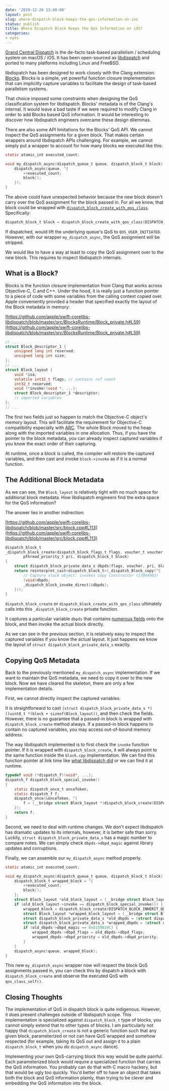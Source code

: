 ```yaml
---
date: '2019-12-26 13:48:00'
layout: post
slug: where-dispatch-block-keeps-the-qos-information-on-ios
status: publish
title: Where Dispatch Block Keeps the QoS Information on iOS?
categories:
- eyes
---
```

[Grand Central Dispatch](https://developer.apple.com/documentation/dispatch) is the de-facto task-based parallelism / scheduling system on macOS / iOS. It has been open-sourced as [libdispatch](https://github.com/apple/swift-corelibs-libdispatch) and ported to many platforms including Linux and FreeBSD.

libdispatch has been designed to work closely with the Clang extension: [Blocks](https://clang.llvm.org/docs/BlockLanguageSpec.html). Blocks is a simple, yet powerful function closure implementation that can implicitly capture variables to facilitate the design of task-based parallelism systems.

That choice imposed some constraints when designing the QoS classification system for libdispatch. Blocks' metadata is of the Clang's internal. It would leave a bad taste if we were required to modify Clang in order to add Blocks based QoS information. It would be interesting to discover how libdispatch engineers overcame these design dilemmas.

There are also some API limitations for the Blocks' QoS API. We cannot inspect the QoS assignments for a given block. That makes certain wrappers around libdispatch APIs challenging. For example, we cannot simply put a wrapper to account for how many blocks we executed like this:
```c
static atomic_int executed_count;

void my_dispatch_async(dispatch_queue_t queue, dispatch_block_t block) {
    dispatch_async(queue, ^{
        ++executed_count;
        block();
    });
}
```

The above could have unexpected behavior because the new block doesn't carry over the QoS assignment for the block passed in. For all we know, that block could be wrapped with [`dispatch_block_create_with_qos_class`](https://developer.apple.com/documentation/dispatch/1431068-dispatch_block_create_with_qos_c). Specifically:
```c
dispatch_block_t block = dispatch_block_create_with_qos_class(DISPATCH_BLOCK_ENFORCE_QOS_CLASS, QOS_USER_INITIATED, 0, old_block);
```

If dispatched, would lift the underlying queue's QoS to `QOS_USER_INITIATED`. However, with our wrapper `my_dispatch_async`, the QoS assignment will be stripped.

We would like to have a way at least to copy the QoS assignment over to the new block. This requires to inspect libdispatch internals.

## What is a Block?

Blocks is the function closure implementation from Clang that works across Objective-C, C and C++. Under the hood, it is really just a function pointer to a piece of code with some variables from the calling context copied over. Apple conveniently provided a header that specified exactly the layout of the Block metadata in memory:

[https://github.com/apple/swift-corelibs-libdispatch/blob/master/src/BlocksRuntime/Block_private.h#L59](https://github.com/apple/swift-corelibs-libdispatch/blob/master/src/BlocksRuntime/Block_private.h#L59)
```c
// ...
struct Block_descriptor_1 {
    unsigned long int reserved;
    unsigned long int size;
};
// ...
struct Block_layout {
    void *isa;
    volatile int32_t flags; // contains ref count
    int32_t reserved; 
    void (*invoke)(void *, ...);
    struct Block_descriptor_1 *descriptor;
    // imported variables
};
// ...
```

The first two fields just so happen to match the Objective-C object's memory layout. This will facilitate the requirement for Objective-C compatibility especially with [ARC](http://clang.llvm.org/docs/AutomaticReferenceCounting.html). The whole Block moved to the heap along with the imported variables in one allocation. Thus, if you have the pointer to the block metadata, you can already inspect captured variables if you know the exact order of their capturing.

At runtime, once a block is called, the compiler will restore the captured variables, and then cast and invoke `block->invoke` as if it is a normal function.

## The Additional Block Metadata

As we can see, the `Block_layout` is relatively tight with no much space for additional block metadata. How libdispatch engineers find the extra space for the QoS information?

The answer lies in another indirection:

[https://github.com/apple/swift-corelibs-libdispatch/blob/master/src/block.cpp#L113](https://github.com/apple/swift-corelibs-libdispatch/blob/master/src/block.cpp#L113)
```c
dispatch_block_t
_dispatch_block_create(dispatch_block_flags_t flags, voucher_t voucher,
		pthread_priority_t pri, dispatch_block_t block)
{
	struct dispatch_block_private_data_s dbpds(flags, voucher, pri, block);
	return reinterpret_cast<dispatch_block_t>(_dispatch_Block_copy(^{
		// Capture stack object: invokes copy constructor (17094902)
		(void)dbpds;
		_dispatch_block_invoke_direct(&dbpds);
	}));
}
```

`dispatch_block_create` or `dispatch_block_create_with_qos_class` ultimately calls into this `_dispatch_block_create` private function.

It captures a particular variable `dbpds` that contains [numerous fields](https://github.com/apple/swift-corelibs-libdispatch/blob/4659503fee11a3c0cad79a771de53dbde0ca92cc/src/queue_internal.h#L1189) onto the block, and then invoke the actual block directly.

As we can see in the previous section, it is relatively easy to inspect the captured variables if you know the actual layout. It just happens we know the layout of `struct dispatch_block_private_data_s` exactly.

## Copying QoS Metadata

Back to the previously mentioned `my_dispatch_async` implementation. If we want to maintain the QoS metadata, we need to copy it over to the new block. Now we have cleared the skeleton, there are only a few implementation details.

First, we cannot directly inspect the captured variables.

It is straightforward to cast `(struct dispatch_block_private_data_s *)((uint8_t *)block + sizeof(Block_layout))`, and then check the fields. However, there is no guarantee that a passed-in block is wrapped with `dispatch_block_create` method always. If a passed-in block happens to contain no captured variables, you may access out-of-bound memory address.

The way libdispatch implemented is to first check the `invoke` function pointer. If it is wrapped with `dispatch_block_create`, it will always point to the same function inside the `block.cpp` implementation. We can find this function pointer at link time like [what libdispatch did](https://github.com/apple/swift-corelibs-libdispatch/blob/master/src/block.cpp#L121) or we can find it at runtime.
```c
typedef void (*dispatch_f)(void*, ...);
dispatch_f dispatch_block_special_invoke()
{
    static dispatch_once_t onceToken;
    static dispatch_f f;
    dispatch_once(&onceToken, ^{
        f = (__bridge struct Block_layout *)dispatch_block_create(DISPATCH_BLOCK_INHERIT_QOS_CLASS, ^{})->invoke;
    });
    return f;
}
```

Second, we need to deal with runtime changes. We don't expect libdispatch has dramatic updates to its internals, however, it is better safe than sorry. Luckily, `struct dispatch_block_private_data_s` has a magic number to compare notes. We can simply check `dbpds->dbpd_magic` against library updates and corruptions.

Finally, we can assemble our `my_dispatch_async` method properly.
```c
static atomic_int executed_count;

void my_dispatch_async(dispatch_queue_t queue, dispatch_block_t block) {
    dispatch_block_t wrapped_block = ^{
        ++executed_count;
        block();
    };
    struct Block_layout *old_block_layout = (__bridge struct Block_layout *)block;
    if (old_block_layout->invoke == dispatch_block_special_invoke()) {
        wrapped_block = dispatch_block_create(DISPATCH_BLOCK_INHERIT_QOS_CLASS, wrapped_block);
        struct Block_layout *wrapped_block_layout = (__bridge struct Block_layout *)wrapped_block;
        struct dispatch_block_private_data_s *old_dbpds = (struct dispatch_block_private_data_s *)(old_block_layout + 1);
        struct dispatch_block_private_data_s *wrapped_dbpds = (struct dispatch_block_private_data_s *)(wrapped_block_layout + 1);
        if (old_dbpds->dbpd_magic == 0xD159B10C) {
            wrapped_dbpds->dbpd_flags = old_dbpds->dbpd_flags;
            wrapped_dbpds->dbpd_priority = old_dbpds->dbpd_priority;
        }
    }
    dispatch_async(queue, wrapped_block);
}
```

This new `my_dispatch_async` wrapper now will respect the block QoS assignments passed in, you can check this by dispatch a block with `dispatch_block_create` and observe the executed QoS with `qos_class_self()`.

## Closing Thoughts

The implementation of QoS in dispatch block is quite indigenous. However, it does present challenges outside of libdispatch scope. This implementation is specialized against `dispatch_block_t` type of blocks, you cannot simply extend that to other types of blocks. I am particularly not happy that `dispatch_block_create` is not a generic function such that any given block, parameterized or not can have QoS wrapped and somehow respected (for example, taking its QoS out and assign it to a plain `dispatch_block_t` when you do `dispatch_async` dance).

Implementing your own QoS-carrying block this way would be quite painful. Each parameterized block would require a specialized function that carries the QoS information. You probably can do that with C macro hackery, but that would be ugly too quickly. You'd better off to have an object that takes both the block and QoS information plainly, than trying to be clever and embedding the QoS information into the block.